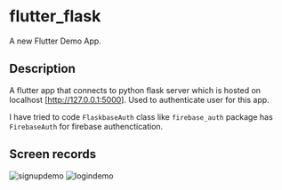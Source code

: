 # flutter_flask

A new Flutter Demo App.

## Description

A flutter app that connects to python flask server which is hosted on localhost [http://127.0.0.1:5000]. Used to authenticate user for this app.

I have tried to code `FlaskbaseAuth` class like `firebase_auth` package has `FirebaseAuth` for firebase authenctication.

## Screen records
![signupdemo](https://user-images.githubusercontent.com/85408038/184924613-a1e08adc-201f-4565-9ead-1d73b8c83bdb.gif)
![logindemo](https://user-images.githubusercontent.com/85408038/184925043-5a9671c1-0499-4192-a82f-44093c2419e2.gif)

